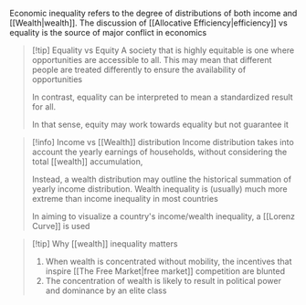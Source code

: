 Economic inequality refers to the degree of distributions of both income and [[Wealth|wealth]]. The discussion of [[Allocative Efficiency|efficiency]] vs equality is the source of major conflict in economics

> [!tip] Equality vs Equity
> A society that is highly equitable is one where opportunities are accessible to all. This may mean that different people are treated differently to ensure the availability of opportunities
> 
> In contrast, equality can be interpreted to mean a standardized result for all.
> 
> In that sense, equity may work towards equality but not guarantee it

> [!info] Income vs [[Wealth]] distribution
> Income distribution takes into account the yearly earnings of households, without considering the total [[wealth]] accumulation, 
> 
> Instead, a wealth distribution may outline the historical summation of yearly income distribution. Wealth inequality is (usually) much more extreme than income inequality in most countries
> 
> In aiming to visualize a country's income/wealth inequality, a [[Lorenz Curve]] is used

> [!tip] Why [[wealth]] inequality matters
> 1. When wealth is concentrated without mobility, the incentives that inspire [[The Free Market|free market]] competition are blunted 
> 2. The concentration of wealth is likely to result in political power and dominance by an elite class 